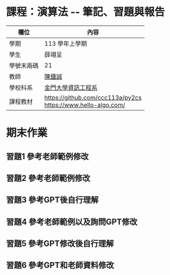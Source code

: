 # 課程：演算法 -- 筆記、習題與報告

欄位 | 內容
-----|--------
學期 | 113 學年上學期
學生 |  薛翊呈
學號末兩碼 | 21
教師 | [陳鍾誠](https://www.nqu.edu.tw/educsie/index.php?act=blog&code=list&ids=4)
學校科系 | [金門大學資訊工程系](https://www.nqu.edu.tw/educsie/index.php)
課程教材 | https://github.com/ccc113a/py2cs <br/> https://www.hello-algo.com/

# 期末作業

## 習題1 參考老師範例修改

## 習題2 參考老師範例修改

## 習題3 參考GPT後自行理解

## 習題4 參考老師範例以及詢問GPT修改

## 習題5 參考GPT修改後自行理解

## 習題6 參考GPT和老師資料修改
